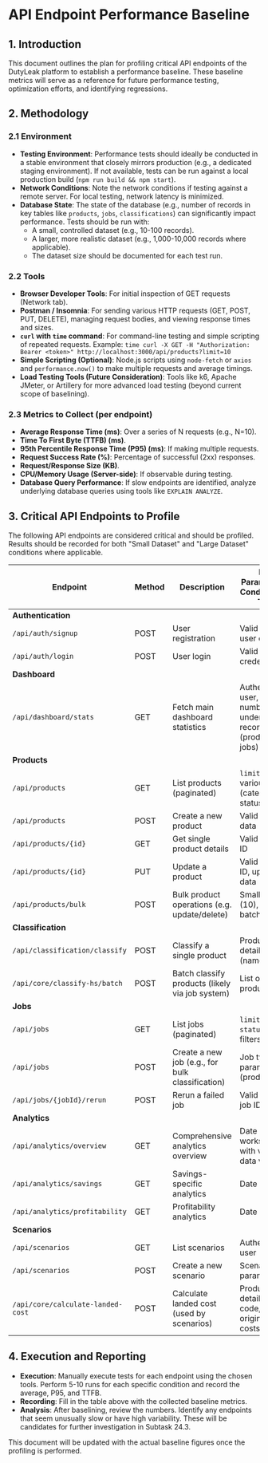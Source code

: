 # API Endpoint Performance Baseline

## 1. Introduction

This document outlines the plan for profiling critical API endpoints of the DutyLeak platform to establish a performance baseline. These baseline metrics will serve as a reference for future performance testing, optimization efforts, and identifying regressions.

## 2. Methodology

### 2.1 Environment
*   **Testing Environment**: Performance tests should ideally be conducted in a stable environment that closely mirrors production (e.g., a dedicated staging environment). If not available, tests can be run against a local production build (`npm run build && npm start`).
*   **Network Conditions**: Note the network conditions if testing against a remote server. For local testing, network latency is minimized.
*   **Database State**: The state of the database (e.g., number of records in key tables like `products`, `jobs`, `classifications`) can significantly impact performance. Tests should be run with:
    *   A small, controlled dataset (e.g., 10-100 records).
    *   A larger, more realistic dataset (e.g., 1,000-10,000 records where applicable).
    *   The dataset size should be documented for each test run.

### 2.2 Tools
*   **Browser Developer Tools**: For initial inspection of GET requests (Network tab).
*   **Postman / Insomnia**: For sending various HTTP requests (GET, POST, PUT, DELETE), managing request bodies, and viewing response times and sizes.
*   **`curl` with `time` command**: For command-line testing and simple scripting of repeated requests.
    Example: `time curl -X GET -H "Authorization: Bearer <token>" http://localhost:3000/api/products?limit=10`
*   **Simple Scripting (Optional)**: Node.js scripts using `node-fetch` or `axios` and `performance.now()` to make multiple requests and average timings.
*   **Load Testing Tools (Future Consideration)**: Tools like k6, Apache JMeter, or Artillery for more advanced load testing (beyond current scope of baselining).

### 2.3 Metrics to Collect (per endpoint)
*   **Average Response Time (ms)**: Over a series of N requests (e.g., N=10).
*   **Time To First Byte (TTFB) (ms)**.
*   **95th Percentile Response Time (P95) (ms)**: If making multiple requests.
*   **Request Success Rate (%)**: Percentage of successful (2xx) responses.
*   **Request/Response Size (KB)**.
*   **CPU/Memory Usage (Server-side)**: If observable during testing.
*   **Database Query Performance**: If slow endpoints are identified, analyze underlying database queries using tools like `EXPLAIN ANALYZE`.

## 3. Critical API Endpoints to Profile

The following API endpoints are considered critical and should be profiled. Results should be recorded for both "Small Dataset" and "Large Dataset" conditions where applicable.

| Endpoint                          | Method | Description                                     | Key Parameters / Conditions to Test                                  | Small Dataset (Avg Time) | Large Dataset (Avg Time) | Notes                                     |
|-----------------------------------|--------|-------------------------------------------------|----------------------------------------------------------------------|--------------------------|--------------------------|-------------------------------------------|
| **Authentication**                |        |                                                 |                                                                      |                          |                          |                                           |
| `/api/auth/signup`                | POST   | User registration                               | Valid new user data                                                  |                          |                          | Primarily DB write performance            |
| `/api/auth/login`                 | POST   | User login                                      | Valid credentials                                                    |                          |                          | DB read, session creation                 |
| **Dashboard**                     |        |                                                 |                                                                      |                          |                          |                                           |
| `/api/dashboard/stats`            | GET    | Fetch main dashboard statistics                 | Authenticated user, varying number of underlying records (products, jobs) |                          |                          | Multiple aggregate queries likely         |
| **Products**                      |        |                                                 |                                                                      |                          |                          |                                           |
| `/api/products`                   | GET    | List products (paginated)                       | `limit`, `offset`, various filters (category, status)                | (e.g., 100 products)     | (e.g., 10k products)     | Test with/without filters                 |
| `/api/products`                   | POST   | Create a new product                            | Valid product data                                                   |                          |                          | DB write performance                      |
| `/api/products/{id}`              | GET    | Get single product details                      | Valid product ID                                                     |                          |                          | DB read performance                       |
| `/api/products/{id}`              | PUT    | Update a product                                | Valid product ID, updated data                                       |                          |                          | DB write performance                      |
| `/api/products/bulk`              | POST   | Bulk product operations (e.g. update/delete)    | Small batch (10), Large batch (100)                                  |                          |                          | Depends on underlying job system          |
| **Classification**                |        |                                                 |                                                                      |                          |                          |                                           |
| `/api/classification/classify`    | POST   | Classify a single product                       | Product details (name, desc)                                         |                          |                          | External AI API latency, DB writes        |
| `/api/core/classify-hs/batch`     | POST   | Batch classify products (likely via job system) | List of product IDs                                                  | (e.g., 10 products)      | (e.g., 100 products)     | Job creation performance                  |
| **Jobs**                          |        |                                                 |                                                                      |                          |                          |                                           |
| `/api/jobs`                       | GET    | List jobs (paginated)                           | `limit`, `offset`, `status`, `type` filters                          | (e.g., 50 jobs)          | (e.g., 500 jobs)         | Test with/without filters                 |
| `/api/jobs`                       | POST   | Create a new job (e.g., for bulk classification)| Job type, parameters (product IDs)                                   |                          |                          | `AdvancedBatchProcessor.addJob` perf    |
| `/api/jobs/{jobId}/rerun`         | POST   | Rerun a failed job                              | Valid failed job ID                                                  |                          |                          | `AdvancedBatchProcessor.addJob` perf    |
| **Analytics**                     |        |                                                 |                                                                      |                          |                          |                                           |
| `/api/analytics/overview`         | GET    | Comprehensive analytics overview                | Date ranges, workspace with varying data volumes                     |                          |                          | Complex aggregate queries                 |
| `/api/analytics/savings`          | GET    | Savings-specific analytics                      | Date ranges                                                          |                          |                          |                                           |
| `/api/analytics/profitability`    | GET    | Profitability analytics                         | Date ranges                                                          |                          |                          |                                           |
| **Scenarios**                     |        |                                                 |                                                                      |                          |                          |                                           |
| `/api/scenarios`                  | GET    | List scenarios                                  | Authenticated user                                                   | (e.g., 20 scenarios)     | (e.g., 200 scenarios)    |                                           |
| `/api/scenarios`                  | POST   | Create a new scenario                           | Scenario parameters                                                  |                          |                          | DB write, potential initial calculation |
| `/api/core/calculate-landed-cost` | POST   | Calculate landed cost (used by scenarios)       | Product details, HS code, origin/dest, costs                       |                          |                          | Calculation logic performance             |

## 4. Execution and Reporting

*   **Execution**: Manually execute tests for each endpoint using the chosen tools. Perform 5-10 runs for each specific condition and record the average, P95, and TTFB.
*   **Recording**: Fill in the table above with the collected baseline metrics.
*   **Analysis**: After baselining, review the numbers. Identify any endpoints that seem unusually slow or have high variability. These will be candidates for further investigation in Subtask 24.3.

This document will be updated with the actual baseline figures once the profiling is performed.
